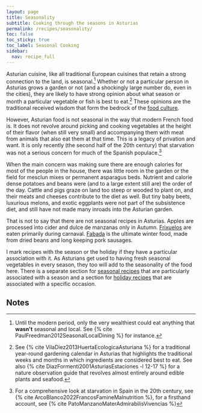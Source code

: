 ```yaml
---
layout: page
title: Seasonality
subtitle: Cooking through the seasons in Asturias
permalink: /recipes/seasonality/
toc: false
toc_sticky: true
toc_label: Seasonal Cooking
sidebar:
  nav: recipe_full
---
```

Asturian cuisine, like all traditional European cuisines that retain a strong connection to the land, is seasonal.[^2] Whether or not a particular person in Asturias grows a garden or not (and a shockingly large number do, even in the cities), they are likely to have strong opinion about what season or month a particular vegetable or fish is best to eat.[^1] These opinions are the traditional received wisdom that form the bedrock of the [food culture](/culture/).

However, Asturian food is not seasonal in the way that modern French food is. It does not revolve around picking and cooking vegetables at the height of their flavor (when still very small) and accompanying them with meat from animals that also eat them at that time. This is a legacy of privation and want. It is only recently (the second half of the 20th century) that starvation was not a serious concern for much of the Spanish populace.[^3]

When the main concern was making sure there are enough calories for most of the people in the house, there was little room in the garden or the field for mesclun mixes or permanent asparagus beds. Nutrient and calorie dense potatoes and beans were (and to a large extent still are) the order of the day. Cattle and pigs graze on land too steep or wooded to plant on, and their meats and cheeses contribute to the diet as well. But tiny baby beets, luxurious melons, and exotic eggplants were not part of the subsistence diet, and still have not made many inroads into the Asturian garden.

That is not to say that there are not seasonal recipes in Asturias. Apples are processed into cider and dulce de manzanas only in Autumn. [Frixuelos](https://eatingasturias.com/wiki/Frixuelos "Frixuelos") are eaten primarily during carnaval. [Fabada](https://eatingasturias.com/wiki/Fabada "Fabada") is the ultimate winter food, made from dried beans and long keeping pork sausages.

I mark recipes with the season or the holiday if they have a particular association with it. As Asturians get used to having fresh seasonal vegetables in every season, they too will add to the seasonality of the food here. There is a separate section for [seasonal recipes](/recipes/season/) that are particularly associated with a season and a section for [holiday recipes](/recipes/occasion/) that are associated with a specific occasion.

## Notes
[^1]: See {% cite VilaDiez2013HuertaEcologicaAsturiana %} for a traditional year-round gardening calendar in Asturias that highlights the traditional weeks and months in which ingredients are considered best to eat. See also {% cite DiazFormenti2001AsturiasEstaciones -l 12-17 %} for a nature observation guide that revolves almost entirely around edible plants and seafood.
[^2]: Until the modern period, only the very wealthiest could eat anything that **wasn't** seasonal and local. See {% cite PaulFreedman2012SeasonalLocalDining %} for instance.
[^3]: For a comprehensive look at starvation in Spain in the 20th century, see {% cite ArcoBlanco2022FrancosFamineMalnutrition %}, for a firsthand account, see {% cite PatoManzanoMaterAdmirabilisVivencias %}